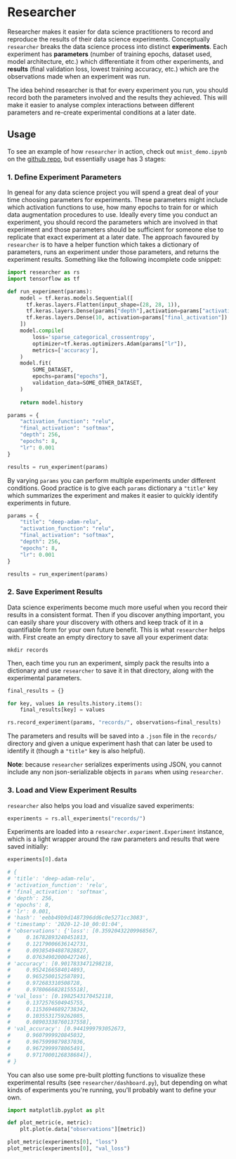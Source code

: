 # Researcher

Researcher makes it easier for data science practitioners to record and reproduce the results of their data science experiments. Conceptually `researcher` breaks the data science process into distinct **experiments**. Each experiment has **parameters** (number of training epochs, dataset used, model architecture, etc.) which differentiate it from other experiments, and **results** (final validation loss, lowest training accuracy, etc.) which are the observations made when an experiment was run. 

The idea behind researcher is that for every experiment you run, you should record both the parameters involved and the results they achieved. This will make it easier to analyse complex interactions between different parameters and re-create experimental conditions at a later date.

## Usage

To see an example of how `researcher` in action, check out `mnist_demo.ipynb` on the [github repo](https://github.com/Lewington-pitsos/researcher), but essentially usage has 3 stages:

### 1. Define Experiment Parameters

In geneal for any data science project you will spend a great deal of your time choosing parameters for experiments. These parameters might include which activation functions to use, how many epochs to train for or which data augmentation procedures to use. Ideally every time you conduct an experiment, you should record the parameters which are involved in that experiment and those parameters should be sufficient for someone else to replicate that exact experiment at a later date. The approach favoured by `researcher` is to have a helper function which takes a dictionary of parameters, runs an experiment under those parameters, and returns the experiment results. Something like the following incomplete code snippet:

```python
import researcher as rs
import tensorflow as tf

def run_experiment(params):
    model = tf.keras.models.Sequential([
      tf.keras.layers.Flatten(input_shape=(28, 28, 1)),
      tf.keras.layers.Dense(params["depth"],activation=params["activation_function"]),
      tf.keras.layers.Dense(10, activation=params["final_activation"])
    ])
    model.compile(
        loss='sparse_categorical_crossentropy',
        optimizer=tf.keras.optimizers.Adam(params["lr"]),
        metrics=['accuracy'],
    )
    model.fit(
        SOME_DATASET,
        epochs=params["epochs"],
        validation_data=SOME_OTHER_DATASET, 
    )
    
    return model.history

params = {
    "activation_function": "relu",
    "final_activation": "softmax",
    "depth": 256,
    "epochs": 8,
    "lr": 0.001
}

results = run_experiment(params)
```
By varying `params` you can perform multiple experiments under different conditions. Good practice is to give each `params` dictionary a `"title"` key which summarizes the experiment and makes it easier to quickly identify experiments in future.

```python
params = {
    "title": "deep-adam-relu",
    "activation_function": "relu",
    "final_activation": "softmax",
    "depth": 256,
    "epochs": 8,
    "lr": 0.001
}

results = run_experiment(params)
```
### 2. Save Experiment Results

Data science experiments become much more useful when you record their results in a consistent format. Then if you discover anything important, you can easily share your discovery with others and keep track of it in a quantifiable form for your own future benefit. This is what `researcher` helps with. First create an empty directory to save all your experiment data:

`mkdir records`

Then, each time you run an experiment, simply pack the results into a dictionary and use `researcher` to save it in that directory, along with the experimental parameters.

```python
final_results = {}

for key, values in results.history.items():
    final_results[key] = values

rs.record_experiment(params, "records/", observations=final_results)
```

The parameters and results will be saved into a `.json` file in the `records/` directory and given a unique experiment hash that can later be used to identify it (though a `"title"` key is also helpful).

**Note**: because `researcher` serializes experiments using JSON, you cannot include any non json-serializable objects in `params` when using `researcher`.

### 3. Load and View Experiment Results

`researcher` also helps you load and visualize saved experiments:

```python
experiments = rs.all_experiments("records/")
```

Experiments are loaded into a `researcher.experiment.Experiment` instance, which is a light wrapper around the raw parameters and results that were saved initially:


```python
experiments[0].data

# {
# 'title': 'deep-adam-relu',
# 'activation_function': 'relu',
# 'final_activation': 'softmax',
# 'depth': 256,
# 'epochs': 8,
# 'lr': 0.001,
# 'hash': 'eebb49b9d1487396dd6c0e5271cc3083',
# 'timestamp': '2020-12-10_00:01:04',
# 'observations': {'loss': [0.35920432209968567,
#     0.16782893240451813,
#     0.12179006636142731,
#     0.09385494887828827,
#     0.07634902000427246],
# 'accuracy': [0.9017833471298218,
#     0.9524166584014893,
#     0.9652500152587891,
#     0.972683310508728,
#     0.9780666828155518],
# 'val_loss': [0.1982543170452118,
#     0.1372576504945755,
#     0.11536946892738342,
#     0.1035531759262085,
#     0.08903338760137558],
# 'val_accuracy': [0.9441999793052673,
#     0.9607999920845032,
#     0.9675999879837036,
#     0.9672999978065491,
#     0.9717000126838684]},
# }
```

You can also use some pre-built plotting functions to visualize these experimental results (see `researcher/dashboard.py`), but depending on what kinds of experiments you're running, you'll probably want to define your own.

```python
import matplotlib.pyplot as plt

def plot_metric(e, metric):
    plt.plot(e.data["observations"][metric])

plot_metric(experiments[0], "loss")
plot_metric(experiments[0], "val_loss")
```